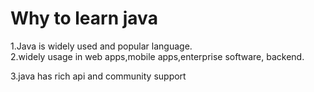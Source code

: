 # Why to learn java
1.Java is widely used and popular language.      
2.widely usage in web apps,mobile apps,enterprise software, backend.

3.java has rich api and community support

